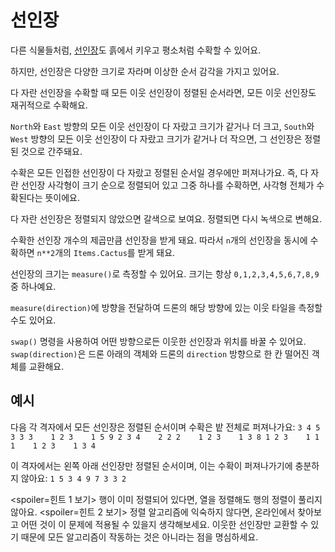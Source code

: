 # 선인장
다른 식물들처럼, [선인장](objects/cactus)도 흙에서 키우고 평소처럼 수확할 수 있어요.

하지만, 선인장은 다양한 크기로 자라며 이상한 순서 감각을 가지고 있어요.

다 자란 선인장을 수확할 때 모든 이웃 선인장이 정렬된 순서라면, 모든 이웃 선인장도 재귀적으로 수확해요.

`North`와 `East` 방향의 모든 이웃 선인장이 다 자랐고 크기가 같거나 더 크고, `South`와 `West` 방향의 모든 이웃 선인장이 다 자랐고 크기가 같거나 더 작으면, 그 선인장은 정렬된 것으로 간주돼요.

수확은 모든 인접한 선인장이 다 자랐고 정렬된 순서일 경우에만 퍼져나가요.
즉, 다 자란 선인장 사각형이 크기 순으로 정렬되어 있고 그중 하나를 수확하면, 사각형 전체가 수확된다는 뜻이에요.

다 자란 선인장은 정렬되지 않았으면 갈색으로 보여요. 정렬되면 다시 녹색으로 변해요.

수확한 선인장 개수의 제곱만큼 선인장을 받게 돼요. 따라서 `n`개의 선인장을 동시에 수확하면 `n**2`개의 `Items.Cactus`를 받게 돼요.

선인장의 크기는 `measure()`로 측정할 수 있어요.
크기는 항상 `0,1,2,3,4,5,6,7,8,9` 중 하나예요.

`measure(direction)`에 방향을 전달하여 드론의 해당 방향에 있는 이웃 타일을 측정할 수도 있어요.

`swap()` 명령을 사용하여 어떤 방향으로든 이웃한 선인장과 위치를 바꿀 수 있어요.
`swap(direction)`은 드론 아래의 객체와 드론의 `direction` 방향으로 한 칸 떨어진 객체를 교환해요.

## 예시
다음 각 격자에서 모든 선인장은 정렬된 순서이며 수확은 밭 전체로 퍼져나가요:
`3 4 5    3 3 3    1 2 3    1 5 9
2 3 4    2 2 2    1 2 3    1 3 8
1 2 3    1 1 1    1 2 3    1 3 4`

이 격자에서는 왼쪽 아래 선인장만 정렬된 순서이며, 이는 수확이 퍼져나가기에 충분하지 않아요:
`1 5 3
4 9 7
3 3 2`

<spoiler=힌트 1 보기>
행이 이미 정렬되어 있다면, 열을 정렬해도 행의 정렬이 풀리지 않아요.
</spoiler>
<spoiler=힌트 2 보기>
정렬 알고리즘에 익숙하지 않다면, 온라인에서 찾아보고 어떤 것이 이 문제에 적용될 수 있을지 생각해보세요. 이웃한 선인장만 교환할 수 있기 때문에 모든 알고리즘이 작동하는 것은 아니라는 점을 명심하세요.
</spoiler>